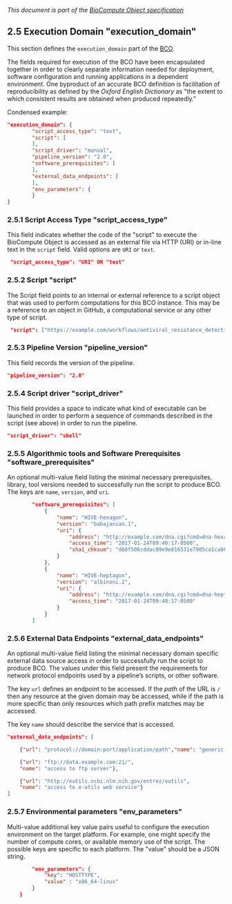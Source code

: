 _This document is part of the [BioCompute Object specification](bco-specification.md)_

## 2.5 Execution Domain "execution_domain"

This section defines the `execution_domain` part of the [BCO](bco-domains.md).

The fields required for execution of the BCO have been encapsulated together in order to clearly separate information needed for deployment, software configuration and running applications in a dependent environment. One byproduct of an accurate BCO definition is facilitation of reproducibility as defined by the *Oxford English Dictionary* as "the extent to which consistent results are obtained when produced repeatedly."

Condensed example:

```json
"execution_domain": {
        "script_access_type": "text",
        "script": [
        ],
        "script_driver": "manual",
        "pipeline_version": "2.0", 
        "software_prerequisites": [
        ],
        "external_data_endpoints": [
        ], 
        "env_parameters": {
        }
}
```

### 2.5.1 Script Access Type "script_access_type"

This field indicates whether the code of the "script" to execute the BioCompute Object is accessed as an external file via HTTP (URI) or in-line text in the `script` field. Valid options are `URI` or `text`.

```json
 "script_access_type": "URI" OR "text"
 ```

### 2.5.2 Script "script"

The Script field points to an internal or external reference to a script object that was used to perform computations for this BCO instance. This may be a reference to an object in GitHub, a computational service or any other type of script. 

```json
 "script": ["https://example.com/workflows/antiviral_resistance_detection_hive.py"]
```

### 2.5.3 Pipeline Version "pipeline_version"

This field records the version of the pipeline.

```json
"pipeline_version": "2.0"
```

### 2.5.4 Script driver "script_driver"

This field provides a space to indicate what kind of executable can be launched in order to perform a sequence of commands described in the script (see above) in order to run the pipeline. 

```json
"script_driver": "shell"
```

### 2.5.5 Algorithmic tools and Software Prerequisites "software_prerequisites" 

An optional multi-value field listing the minimal necessary prerequisites, library, tool versions needed to successfully run the script to produce BCO. The keys are `name`, `version`, and `uri`. 

```json
        "software_prerequisites": [
            {
                "name": "HIVE-hexagon", 
                "version": "babajanian.1",
                "uri": {
                    "address": "http://example.com/dna.cgi?cmd=dna-hexagon&cmdMode=-",
                    "access_time": "2017-01-24T09:40:17-0500",
                    "sha1_chksum": "d60f506cddac09e9e816531e7905ca1ca6641e3c"
                }
            }, 
            {
                "name": "HIVE-heptagon", 
                "version": "albinoni.2",
                "uri": {
                    "address": "http://example.com/dna.cgi?cmd=dna-heptagon&cmdMode=-",
                    "access_time": "2017-01-24T09:40:17-0500"
                }
            }
        ]
```

### 2.5.6 External Data Endpoints "external_data_endpoints"

An optional multi-value field listing the minimal necessary domain specific external data source access in order to successfully run the script to produce BCO. The values under this field present the requirements for network protocol endpoints used by a pipeline’s scripts, or other software. 

The key `url` defines an endpoint to be accessed. If the _path_ of the URL is `/` then any resource at the given domain may be accessed, while if the path is more specific than only resources which path prefix matches may be accessed.

The key `name` should describe the service that is accessed.

```json
"external_data_endpoints": [

    {"url": "protocol://domain:port/application/path","name": "generic name"},

    {"url": "ftp://data.example.com:21/",
    "name": "access to ftp server"},

    {"url": "http://eutils.ncbi.nlm.nih.gov/entrez/eutils",
    "name": "access to e-utils web service"}
]
```

### 2.5.7 Environmental parameters "env_parameters"

Multi-value additional key value pairs useful to configure the execution environment on the target platform. For example, one might specify the number of compute cores, or available memory use of the script. The possible keys are specific to each platform. The "value" should be a JSON string.

```json
        "env_parameters": {
            "key": "HOSTTYPE", 
            "value" : "x86_64-linux"
        }
    }
```
